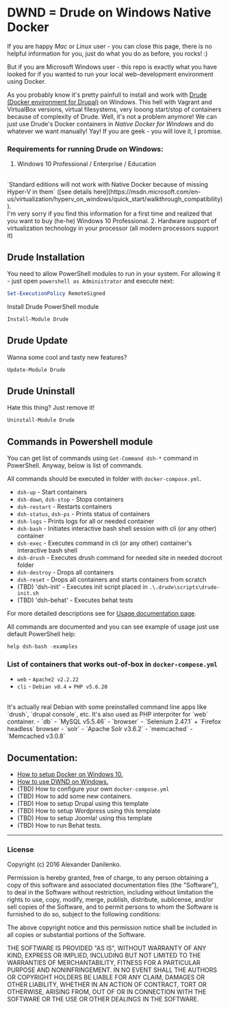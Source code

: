 # DWND = **D**rude on **W**indows **N**ative **D**ocker

If you are happy *Mac* or *Linux* user - you can close this page, there is no helpful information for you, just do what you do as before, you rocks! :) 

But if you are Microsoft Windows user - this repo is exactly what you have looked for if you wanted to run your local web-development environment using Docker.

As you probably know it's pretty painfull to install and work with [Drude (Docker environment for Drupal)](https://github.com/blinkreaction/drude) on Windows. This hell with Vagrant and VirtualBox versions, virtual filesystems, very looong start/stop of containers because of complexity of Drude. Well, it's not a problem anymore! We can just use Drude's Docker containers in *Native Docker for Windows* and do whatever we want manually! Yay! If you are geek - you will love it, I promise.

### Requirements for running Drude on Windows:
1. Windows 10 Professional / Enterprise / Education
</br>
`Standard editions will not work with Native Docker because of missing Hyper-V in them` ([see details here](https://msdn.microsoft.com/en-us/virtualization/hyperv_on_windows/quick_start/walkthrough_compatibility)).
<br/>
I'm very sorry if you find this information for a first time and realized that you want to buy (he-he) Windows 10 Professional.
2. Hardware support of virtualization technology in your processor (all modern processors support it)

## Drude Installation 
You need to allow PowerShell modules to run in your system. For allowing it - just open `powershell as Administrator` and execute next: 

```powershell 
Set-ExecutionPolicy RemoteSigned
```

Install Drude PowerShell module

```powershell 
Install-Module Drude
```

## Drude Update
Wanna some cool and tasty new features? 
```powershell 
Update-Module Drude
```

## Drude Uninstall
Hate this thing? Just remove it!
```powershell 
Uninstall-Module Drude
```

## Commands in Powershell module
You can get list of commands using `Get-Command dsh-*` command in PowerShell. Anyway, below is list of commands.

All commands should be executed in folder with `docker-compose.yml`.

- `dsh-up` - Start containers
- `dsh-down`, `dsh-stop` - Stops containers
- `dsh-restart` - Restarts containers
- `dsh-status`, `dsh-ps` - Prints status of containers 
- `dsh-logs` - Prints logs for all or needed container
- `dsh-bash` - Initiates interactive bash shell session with cli (or any other) container
- `dsh-exec` - Executes command in cli (or any other) container's interactive bash shell
- `dsh-drush` - Executes drush command for needed site in needed docroot folder
- `dsh-destroy` - Drops all containers
- `dsh-reset` - Drops all containers and starts containers from scratch
- (TBD) 'dsh-init' - Executes init script placed in `.\.drude\scripts\drude-init.sh`
- (TBD) 'dsh-behat' - Executes behat tests

For more detailed descriptions see for [Usage documentation page](https://github.com/fat763/dwnd/blob/master/docs/usage.md).

All commands are documented and you can see example of usage just use default PowerShell help: 
```powershell 
help dsh-bash -examples
```

### List of containers that works out-of-box in `docker-compose.yml`
- `web` - `Apache2 v2.2.22`
- `cli` - `Debian v8.4` + `PHP v5.6.20` 
<br/>
It's actually real Debian with some preinstalled command line apps like `drush`, `drupal console`, etc. It's also used as PHP interpriter for `web` container.
- `db` - `MySQL v5.5.46`
- `browser` - `Selenium 2.47.1` + `Firefox headless` browser
- `solr` - `Apache Solr v3.6.2`
- `memcached` - `Memcached v3.0.8`

## Documentation: 
- [How to setup Docker on Windows 10.](https://github.com/fat763/dwnd/blob/master/docs/setup.md)
- [How to use DWND on Windows.](https://github.com/fat763/dwnd/blob/master/docs/usage.md)
- (TBD) How to configure your own `docker-compose.yml`
- (TBD) How to add some new containers.
- (TBD) How to setup Drupal using this template
- (TBD) How to setup Wordpress using this template
- (TBD) How to setup Joomla! using this template
- (TBD) How to run Behat tests.

- - -
### License

Copyright (c) 2016 Alexander Danilenko.

Permission is hereby granted, free of charge, to any person obtaining a copy of this software and associated documentation files (the "Software"), to deal in the Software without restriction, including without limitation the rights to use, copy, modify, merge, publish, distribute, sublicense, and/or sell copies of the Software, and to permit persons to whom the Software is furnished to do so, subject to the following conditions:

The above copyright notice and this permission notice shall be included in all copies or substantial portions of the Software.

THE SOFTWARE IS PROVIDED "AS IS", WITHOUT WARRANTY OF ANY KIND, EXPRESS OR IMPLIED, INCLUDING BUT NOT LIMITED TO THE WARRANTIES OF MERCHANTABILITY, FITNESS FOR A PARTICULAR PURPOSE AND NONINFRINGEMENT. IN NO EVENT SHALL THE AUTHORS OR COPYRIGHT HOLDERS BE LIABLE FOR ANY CLAIM, DAMAGES OR OTHER LIABILITY, WHETHER IN AN ACTION OF CONTRACT, TORT OR OTHERWISE, ARISING FROM, OUT OF OR IN CONNECTION WITH THE SOFTWARE OR THE USE OR OTHER DEALINGS IN THE SOFTWARE.
